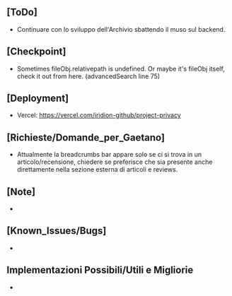 ## [ToDo]
- Continuare con lo sviluppo dell'Archivio sbattendo il muso sul backend.
## [Checkpoint]
- Sometimes fileObj.relativepath is undefined. Or maybe it's fileObj itself, check it out from here. (advancedSearch line 75)
## [Deployment]
- Vercel: https://vercel.com/iridion-github/project-privacy
## [Richieste/Domande_per_Gaetano]
- Attualmente la breadcrumbs bar appare solo se ci si trova in un articolo/recensione, chiedere se preferisce che sia presente anche direttamente nella sezione esterna di articoli e reviews.
## [Note]
- 
## [Known_Issues/Bugs]
-
## Implementazioni Possibili/Utili e Migliorie
- 